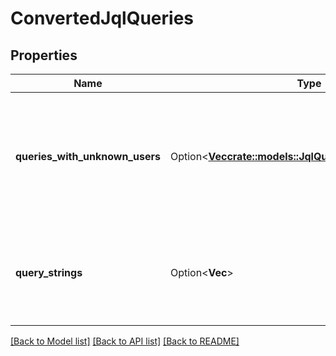 # ConvertedJqlQueries

## Properties

Name | Type | Description | Notes
------------ | ------------- | ------------- | -------------
**queries_with_unknown_users** | Option<[**Vec<crate::models::JqlQueryWithUnknownUsers>**](JQLQueryWithUnknownUsers.md)> | List of queries containing user information that could not be mapped to an existing user | [optional]
**query_strings** | Option<**Vec<String>**> | The list of converted query strings with account IDs in place of user identifiers. | [optional]

[[Back to Model list]](../README.md#documentation-for-models) [[Back to API list]](../README.md#documentation-for-api-endpoints) [[Back to README]](../README.md)


